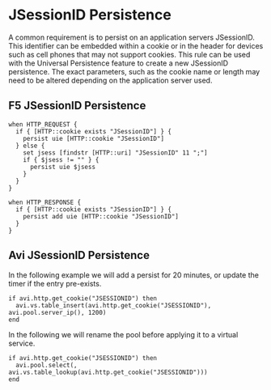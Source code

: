 # JSessionID Persistence

 A common requirement is to persist on an application servers JSessionID.  This identifier can be embedded within a cookie or in the header for devices such as cell phones that may not support cookies.  This rule can be used with the Universal Persistence feature to create a new JSessionID persistence. The exact parameters, such as the cookie name or length may need to be altered depending on the application server used.

## F5 JSessionID Persistence

```
when HTTP_REQUEST {
  if { [HTTP::cookie exists "JSessionID"] } {
    persist uie [HTTP::cookie "JSessionID"]
  } else {
    set jsess [findstr [HTTP::uri] "JSessionID" 11 ";"]
    if { $jsess != "" } {
      persist uie $jsess
    }
  }
}

when HTTP_RESPONSE {
  if { [HTTP::cookie exists "JSessionID"] } {
    persist add uie [HTTP::cookie "JSessionID"]
  }
}
```

## Avi JSessionID Persistence

In the following example we will add a persist for 20 minutes, or update the timer if the entry pre-exists.

```
if avi.http.get_cookie("JSESSIONID") then
  avi.vs.table_insert(avi.http.get_cookie("JSESSIONID"), avi.pool.server_ip(), 1200)
end
```

In the following we will rename the pool before applying it to a virtual service.

```
if avi.http.get_cookie("JSESSIONID") then
  avi.pool.select(, avi.vs.table_lookup(avi.http.get_cookie("JSESSIONID")))
end
```
